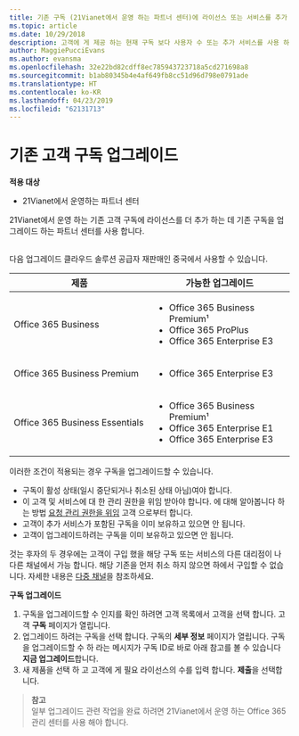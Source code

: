 ```yaml
---
title: 기존 구독 (21Vianet에서 운영 하는 파트너 센터)에 라이선스 또는 서비스를 추가 합니다.
ms.topic: article
ms.date: 10/29/2018
description: 고객에 게 제공 하는 현재 구독 보다 사용자 수 또는 추가 서비스를 사용 하 여 다른 버전에서 필요한 경우에 구독을 업그레이드할 수 있습니다.
author: MaggiePucciEvans
ms.author: evansma
ms.openlocfilehash: 32e22bd82cdff8ec785943723718a5cd271698a8
ms.sourcegitcommit: b1ab80345b4e4af649fb8cc51d96d798e0791ade
ms.translationtype: HT
ms.contentlocale: ko-KR
ms.lasthandoff: 04/23/2019
ms.locfileid: "62131713"
---
```

# <a name="upgrade-an-existing-customer-subscription"></a>기존 고객 구독 업그레이드

**적용 대상**

-   21Vianet에서 운영하는 파트너 센터

21Vianet에서 운영 하는 기존 고객 구독에 라이선스를 더 추가 하는 데 기존 구독을 업그레이드 하는 파트너 센터를 사용 합니다. 

## <a href="" id="upgradesubscription"></a>

다음 업그레이드 클라우드 솔루션 공급자 재판매인 중국에서 사용할 수 있습니다.

<table>
<colgroup>
<col width="50%" />
<col width="50%" />
</colgroup>
<thead>
<tr class="header">
<th>제품</th>
<th>가능한 업그레이드</th>
</tr>
</thead>
<tbody>
<tr class="odd">
<td>Office 365 Business</td>
<td><ul>
<li>Office 365 Business Premium¹</li>
<li>Office 365 ProPlus</li>
<li>Office 365 Enterprise E3</li>

</ul></td>
</tr>
<tr class="even">
<td>Office 365 Business Premium</td>
<td><ul>
<li>Office 365 Enterprise E3</li>

</ul></td>
</tr>
<tr class="odd">
<td>Office 365 Business Essentials</td>
<td><ul>
<li>Office 365 Business Premium¹</li>
<li>Office 365 Enterprise E1</li>
<li>Office 365 Enterprise E3</li>

</ul></td>
</tr>
</tbody>
</table>


이러한 조건이 적용되는 경우 구독을 업그레이드할 수 있습니다.

-   구독이 활성 상태(일시 중단되거나 취소된 상태 아님)여야 합니다.
-   이 고객 및 서비스에 대 한 관리 권한을 위임 받아야 합니다. 에 대해 알아봅니다 하는 방법 [요청 관리 권한을 위임](request-a-relationship-with-a-customer.md) 고객 으로부터 합니다.
-   고객이 추가 서비스가 포함된 구독을 이미 보유하고 있으면 안 됩니다.
-   고객이 업그레이드하려는 구독을 이미 보유하고 있으면 안 됩니다.

것는 후자의 두 경우에는 고객이 구입 했을 해당 구독 또는 서비스의 다른 대리점이 나 다른 채널에서 가능 합니다. 해당 기존을 먼저 취소 하지 않으면 하에서 구입할 수 없습니다. 자세한 내용은 [다중 채널](multichannel.md)을 참조하세요.

**구독 업그레이드**

1.  구독을 업그레이드할 수 인지를 확인 하려면 고객 목록에서 고객을 선택 합니다. 고객 **구독** 페이지가 열립니다.
2.  업그레이드 하려는 구독을 선택 합니다. 구독의 **세부 정보** 페이지가 열립니다. 구독을 업그레이드할 수 하 라는 메시지가 구독 ID로 바로 아래 참고를 볼 수 있습니다 **지금 업그레이드**합니다.
3.  새 제품을 선택 하 고 고객에 게 필요 라이선스의 수를 입력 합니다. **제출**을 선택합니다.

>**참고**<br>일부 업그레이드 관련 작업을 완료 하려면 21Vianet에서 운영 하는 Office 365 관리 센터를 사용 해야 합니다.
